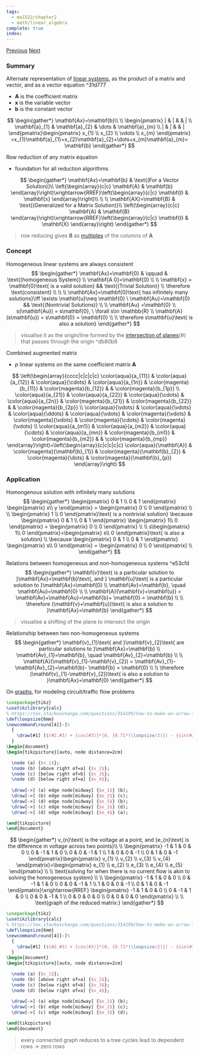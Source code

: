 ```yaml
---
tags:
  - ma1522/chapter2
  - math/linear_algebra
complete: true
index:
---
```

[Previous](/labyrinth/notes/math/ma1522/matrix_transpose)   [Next](/labyrinth/notes/math/ma1522/inverse_of_square_matrices)

### Summary
Alternate representation of [linear systems](/labyrinth/notes/math/ma1522/linear_systems), as the product of a matrix and vector, and as a vector equation ^31d777
- $\mathbf{A}$ is the coefficient matrix
- $\mathbf{x}$ is the variable vector
- $\mathbf{b}$ is the constant vector

$$
\begin{gather*}
\mathbf{Ax}=\mathbf{b}\\
\\
\begin{pmatrix}
| & | &  & | \\
\mathbf{a}_{1} & \mathbf{a}_{2} & \dots & \mathbf{a}_{m} \\
| & | &  & |
\end{pmatrix}\begin{pmatrix}
x_{1} \\ x_{2} \\ \vdots \\ x_{m}
\end{pmatrix} =x_{1}\mathbf{a}_{1}+x_{2}\mathbf{a}_{2}+\dots+x_{m}\mathbf{a}_{m}= \mathbf{b}
\end{gather*}
$$

Row reduction of any matrix equation
- foundation for all reduction algorithms

$$
\begin{gather*}
\mathbf{Ax}=\mathbf{b}  & \text{(For a Vector Solution)}\\
\left(\begin{array}{c|c} \mathbf{A} & \mathbf{b} \end{array}\right)\xrightarrow{RREF}\left(\begin{array}{c|c} \mathbf{I} & \mathbf{x} \end{array}\right)\\
\\
\\
\mathbf{AX}=\mathbf{B} & \text{(Generalized for a Matrix Solution)}\\
\left(\begin{array}{c|c} \mathbf{A} & \mathbf{B} \end{array}\right)\xrightarrow{RREF}\left(\begin{array}{c|c} \mathbf{I} & \mathbf{X} \end{array}\right)
\end{gather*}
$$
> row reducing gives $\mathbf{B}$ as [multiples](/labyrinth/notes/math/ma1522/gaussian_elimination#^0aa696) of the columns of $\mathbf{A}$

### Concept
Homogeneous linear systems are always consistent
$$
\begin{gather*}
\mathbf{Ax}=\mathbf{0} & \qquad & \text{(homogeneous System)} \\
\mathbf{A 0}=\mathbf{0} \\
\\
\mathbf{x} = \mathbf{0}\text{ is a valid solution} && \text{(Trivial Solution)} \\
\therefore \text{consistent} \\
\\
\\
\mathbf{Ax}=\mathbf{0}\text{ has infinitely many solutions}\iff \exists \mathbf{u}\neq \mathbf{0} \ \mathbf{Au}=\mathbf{0} && \text{(Nontrivial Solutions)} \\
\\
\mathbf{Au} =\mathbf{0} \\
s(\mathbf{Au}) = s\mathbf{0}, \ \forall s\in \mathbb{R} \\
\mathbf{A}(s\mathbf{u}) = s\mathbf{0} = \mathbf{0} \\
\\
\therefore s\mathbf{u}\text{ is also a solution} 
\end{gather*}
$$
> visualise it as the origin/line formed by the [intersection of planes](/labyrinth/notes/math/ma1301/planes_in_R³#^90ce2c)(#) that passes through the origin ^db80b8

Combined augmented matrix
- $p$ linear systems on the same coefficient matrix $\mathbf{A}$

$$
\left(\begin{array}{cccc|c|c|c|c} \color{aqua}{a_{11}} & \color{aqua}{a_{12}} & \color{aqua}{\cdots} & \color{aqua}{a_{1n}} & \color{magenta}{b_{11}} & \color{magenta}{b_{12}} & & \color{magenta}{b_{1p}} \\ \color{aqua}{a_{21}} & \color{aqua}{a_{22}} & \color{aqua}{\cdots} & \color{aqua}{a_{2n}} & \color{magenta}{b_{21}} & \color{magenta}{b_{22}} & & \color{magenta}{b_{2p}} \\ \color{aqua}{\vdots} & \color{aqua}{\vdots} & \color{aqua}{\ddots} & \color{aqua}{\vdots} & \color{magenta}{\vdots} & \color{magenta}{\vdots} & \color{magenta}{\cdots} & \color{magenta}{\vdots} \\ \color{aqua}{a_{m1}} & \color{aqua}{a_{m2}} & \color{aqua}{\cdots} & \color{aqua}{a_{mn}} & \color{magenta}{b_{m1}} & \color{magenta}{b_{m2}} & & \color{magenta}{b_{mp}} \end{array}\right)=\left(\begin{array}{c|c|c|c|c} \color{aqua}{\mathbf{A}} & \color{magenta}{\mathbf{b}_{1}} & \color{magenta}{\mathbf{b}_{2}} & \color{magenta}{\dots}  & \color{magenta}{\mathbf{b}_{p}} \end{array}\right) 
$$

### Application
Homongenous solution with infinitely many solutions
$$
\begin{gather*}
\begin{pmatrix} 0 & 1 \\ 0 & 1 \end{pmatrix} \begin{pmatrix} x\\ y \end{pmatrix} = \begin{pmatrix} 0 \\ 0 \end{pmatrix} \\
\\
\begin{pmatrix} 1 \\ 0 \end{pmatrix}\text{ is a nontrivial solution} \because \begin{pmatrix} 0 & 1 \\ 0 & 1 \end{pmatrix} \begin{pmatrix} 1\\ 0 \end{pmatrix} = \begin{pmatrix} 0 \\ 0 \end{pmatrix} \\
\\
s\begin{pmatrix} 1\\ 0 \end{pmatrix}=\begin{pmatrix} s\\ 0 \end{pmatrix}\text{ is also a solution} \\
\because \begin{pmatrix} 0 & 1 \\ 0 & 1 \end{pmatrix} \begin{pmatrix} s\\ 0 \end{pmatrix} = \begin{pmatrix} 0 \\ 0 \end{pmatrix} \\
\end{gather*}
$$

Relations between homogeneous and non-homogeneous systems ^e53cfd
$$
\begin{gather*}
\mathbf{v}\text{ is a particular solution to }\mathbf{Ax}=\mathbf{b}\text{, and } \mathbf{u}\text{ is a particular solution to }\mathbf{Ax}=\mathbf{0} \\
\mathbf{Av}=\mathbf{b}, \quad \mathbf{Au}=\mathbf{0} \\
\\
\mathbf{A}(\mathbf{v}+\mathbf{u}) = \mathbf{Av}+\mathbf{Au}=\mathbf{b}+ \mathbf{0} = \mathbf{b} \\
\\
\therefore (\mathbf{v}+\mathbf{u})\text{ is also a solution to }\mathbf{Ax}=\mathbf{b}
\end{gather*}
$$
> visualise a shifting of the plane to intersect the origin

Relationship between two non-homogeneous systems
$$
\begin{gather*}
\mathbf{v}_{1}\text{ and }\mathbf{v}_{2}\text{ are particular solutions to }\mathbf{Ax}=\mathbf{b} \\
\mathbf{Av}_{1}=\mathbf{b}, \quad \mathbf{Av}_{2}=\mathbf{b} \\
\\
\mathbf{A}(\mathbf{v}_{1}-\mathbf{v}_{2}) = \mathbf{Av}_{1}-\mathbf{Av}_{2}=\mathbf{b}- \mathbf{b} = \mathbf{0} \\
\\
\therefore (\mathbf{v}_{1}-\mathbf{v}_{2})\text{ is also a solution to }\mathbf{Ax}=\mathbf{0}
\end{gather*}
$$

On [graphs](/labyrinth/notes/math/cs1231s/graphs_of_relations), for modeling circuit/traffic flow problems
```tikz
\usepackage{tikz}
\usetikzlibrary{calc}
% https://tex.stackexchange.com/questions/354199/how-to-make-an-arrow-from-a-node-to-itself-have-a-nice-arc
\def\loopsize{6mm}
\newcommand\round[4][-]%
  {
	\draw[#1] ($(#2.#3) + {cos(#3)}*(0, {0.71*(\loopsize/2)}) - {sin(#3)}*({0.71*(\loopsize/2)}, 0)$) arc (180+#3-45:180+#3-45-270:\loopsize/2) #4;
  }
\begin{document}
\begin{tikzpicture}[auto, node distance=2cm]

  \node (a) {$v_1$};
  \node (b) [above right of=a] {$v_2$};
  \node (c) [below right of=b] {$v_3$};
  \node (d) [below right of=a] {$v_4$};
  
  \draw[->] (a) edge node[midway] {$e_1$} (b);
  \draw[->] (b) edge node[midway] {$e_2$} (c);
  \draw[->] (d) edge node[midway] {$e_5$} (b);
  \draw[->] (c) edge node[midway] {$e_3$} (d);
  \draw[->] (d) edge node[midway] {$e_4$} (a);

\end{tikzpicture}
\end{document}
```
$$
\begin{gather*}
v_{n}\text{ is the voltage at a point, and }e_{n}\text{ is the difference in voltage across two points}\\
\\
\begin{pmatrix}
-1 & 1 & 0 & 0 \\
0 & -1 & 1 & 0 \\
0 & 0 & -1 & 1 \\
1 & 0 & 0 & -1 \\
0 & 1 & 0 & -1
\end{pmatrix}\begin{pmatrix}
v_{1} \\
v_{2} \\
v_{3} \\
v_{4}
\end{pmatrix}=\begin{pmatrix}
e_{1} \\
e_{2} \\
e_{3} \\
e_{4} \\
e_{5}
\end{pmatrix} \\
\\
\text{solving for when there is no current flow is akin to solving the homogeneous system} \\
\\
\begin{pmatrix}
-1 & 1 & 0 & 0 \\
0 & -1 & 1 & 0 \\
0 & 0 & -1 & 1 \\
1 & 0 & 0 & -1 \\
0 & 1 & 0 & -1
\end{pmatrix}\xrightarrow{RREF} \begin{pmatrix}
-1 & 1 & 0 & 0 \\
0 & -1 & 1 & 0 \\
0 & 0 & -1 & 1 \\
0 & 0 & 0 & 0 \\
0 & 0 & 0 & 0
\end{pmatrix} \\
\\
\text{graph of the reduced matrix:}
\end{gather*}
$$
```tikz
\usepackage{tikz}
\usetikzlibrary{calc}
% https://tex.stackexchange.com/questions/354199/how-to-make-an-arrow-from-a-node-to-itself-have-a-nice-arc
\def\loopsize{6mm}
\newcommand\round[4][-]%
  {
	\draw[#1] ($(#2.#3) + {cos(#3)}*(0, {0.71*(\loopsize/2)}) - {sin(#3)}*({0.71*(\loopsize/2)}, 0)$) arc (180+#3-45:180+#3-45-270:\loopsize/2) #4;
  }
\begin{document}
\begin{tikzpicture}[auto, node distance=2cm]

  \node (a) {$v_1$};
  \node (b) [above right of=a] {$v_2$};
  \node (c) [below right of=b] {$v_3$};
  \node (d) [below right of=a] {$v_4$};
  
  \draw[->] (a) edge node[midway] {$e_1$} (b);
  \draw[->] (b) edge node[midway] {$e_2$} (c);
  \draw[->] (c) edge node[midway] {$e_3$} (d);

\end{tikzpicture}
\end{document}
```
> every connected graph reduces to a tree
> cycles lead to dependent rows -> zero rows